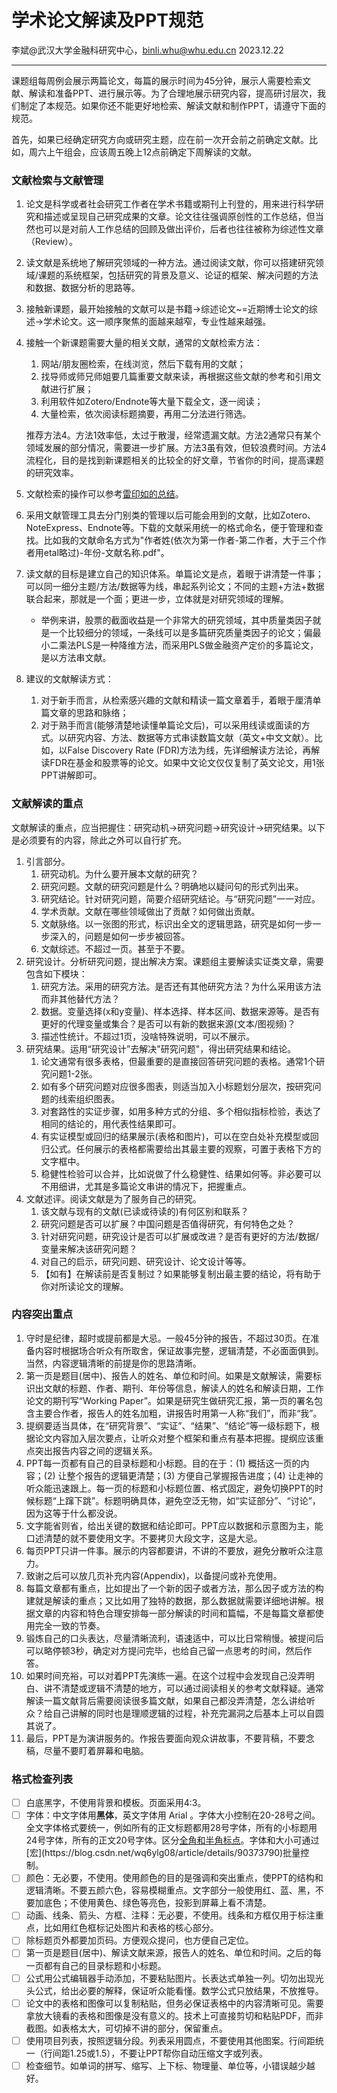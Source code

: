 # 学术论文解读及PPT规范

李斌@武汉大学金融科研究中心，binli.whu@whu.edu.cn
2023.12.22

---

​		课题组每周例会展示两篇论文，每篇的展示时间为45分钟，展示人需要检索文献、解读和准备PPT、进行展示等。为了合理地展示研究内容，提高研讨层次，我们制定了本规范。如果你还不能更好地检索、解读文献和制作PPT，请遵守下面的规范。

​		首先，如果已经确定研究方向或研究主题，应在前一次开会前之前确定文献。比如，周六上午组会，应该周五晚上12点前确定下周解读的文献。

### 文献检索与文献管理
1. 论文是科学或者社会研究工作者在学术书籍或期刊上刊登的，用来进行科学研究和描述或呈现自己研究成果的文章。论文往往强调原创性的工作总结，但当然也可以是对前人工作总结的回顾及做出评价，后者也往往被称为综述性文章（Review）。

2. 读文献是系统地了解研究领域的一种方法。通过阅读文献，你可以搭建研究领域/课题的系统框架，包括研究的背景及意义、论证的框架、解决问题的方法和数据、数据分析的思路等。

3. 接触新课题，最开始接触的文献可以是书籍->综述论文~=近期博士论文的综述->学术论文。这一顺序聚焦的面越来越窄，专业性越来越强。

4. 接触一个新课题需要大量的相关文献，通常的文献检索方法：

   1. 网站/朋友圈检索，在线浏览，然后下载有用的文献；
   2. 找导师或师兄师姐要几篇重要文献来读，再根据这些文献的参考和引用文献进行扩展；
   3. 利用软件如Zotero/Endnote等大量下载全文，逐一阅读；
   4. 大量检索，依次阅读标题摘要，再用二分法进行筛选。

   推荐方法4。方法1效率低，太过于散漫，经常遗漏文献。方法2通常只有某个领域发展的部分情况，需要进一步扩展。方法3虽有效，但较浪费时间。方法4流程化，目的是找到新课题相关的比较全的好文章，节省你的时间，提高课题的研究效率。

5. 文献检索的操作可以参考[雷印如的总结](01-1-文献来源及检索技巧.pdf)。

6. 采用文献管理工具去分门别类的管理以后可能会用到的文献，比如Zotero、NoteExpress、Endnote等。下载的文献采用统一的格式命名，便于管理和查找。比如我的文献命名方式为"作者姓(依次为第一作者-第二作者，大于三个作者用etal略过)-年份-文献名称.pdf"。

7. 读文献的目标是建立自己的知识体系。单篇论文是点，着眼于讲清楚一件事；可以同一细分主题/方法/数据等为线，串起系列论文；不同的主题+方法+数据联合起来，那就是一个面；更进一步，立体就是对研究领域的理解。

   - 举例来讲，股票的截面收益是一个非常大的研究领域，其中质量类因子就是一个比较细分的领域，一条线可以是多篇研究质量类因子的论文；偏最小二乘法PLS是一种降维方法，而采用PLS做金融资产定价的多篇论文，是以方法串文献。

8. 建议的文献解读方式：

   1. 对于新手而言，从检索感兴趣的文献和精读一篇文章着手，着眼于厘清单篇文章的思路和脉络；
   2. 对于熟手而言(能够清楚地读懂单篇论文后)，可以采用线读或面读的方式。以研究内容、方法、数据等方式串读数篇文献（英文+中文文献）。比如，以False Discovery Rate (FDR)方法为线，先详细解读方法论，再解读FDR在基金和股票等的论文。如果中文论文仅仅复制了英文论文，用1张PPT讲解即可。


### 文献解读的重点

文献解读的重点，应当把握住：研究动机->研究问题->研究设计->研究结果。以下是必须要有的内容，除此之外可以自行扩充。

1.  引言部分。
    1.  研究动机。为什么要开展本文献的研究？
    2.  研究问题。文献的研究问题是什么？明确地以疑问句的形式列出来。
    3.  研究结论。针对研究问题，简要介绍研究结论。与“研究问题”一一对应。
    4.  学术贡献。文献在哪些领域做出了贡献？如何做出贡献。
    5.  文献脉络。以一张图的形式，标识出全文的逻辑思路，研究是如何一步一步深入的，问题是如何一步步被回答。
    6.  文献综述。不超过一页。甚至于不要。
2.  研究设计。分析研究问题，提出解决方案。课题组主要解读实证类文章，需要包含如下模块：
    1.  研究方法。采用的研究方法。是否还有其他研究方法？为什么采用该方法而非其他替代方法？
    2.  数据。变量选择(x和y变量)、样本选择、样本区间、数据来源等。是否有更好的代理变量或集合？是否可以有新的数据来源(文本/图视频)？
    3.  描述性统计。不超过1页，没啥特殊说明，可以不展示。
3.  研究结果。运用“研究设计”去解决"研究问题"，得出研究结果和结论。
    1.  论文通常有很多表格，但最重要的是直接回答研究问题的表格。通常1个研究问题1-2张。
    2.  如有多个研究问题对应很多图表，则适当加入小标题划分层次，按研究问题的线索组织图表。
    3.  对套路性的实证步骤，如用多种方式的分组、多个相似指标检验，表达了相同的结论的，用代表性结果即可。
    4.  有实证模型或回归的结果展示(表格和图片)，可以在空白处补充模型或回归公式。任何展示的表格都需要给出其最主要的观察，可置于表格下方的文字框中。
    5.  稳健性检验可以合并，比如说做了什么稳健性、结果如何等。非必要可以不用细讲，尤其是多篇论文串讲的情况下，把握重点。
4.  文献述评。阅读文献是为了服务自己的研究。
    1.  该文献与现有的文献(已读或待读的)有何区别和联系？
    2.  研究问题是否可以扩展？中国问题是否值得研究，有何特色之处？
    3.  针对研究问题，研究设计是否可以扩展或改进？是否有更好的方法/数据/变量来解决该研究问题？
    4.  对自己的启示，研究问题、研究设计、论文设计等等。
    5.  【如有】在解读前是否复制过？如果能够复制出最主要的结论，将有助于你对所读论文的理解。

### 内容突出重点

1. 守时是纪律，超时或提前都是大忌。一般45分钟的报告，不超过30页。在准备内容时根据场合听众有所取舍，保证故事完整，逻辑清楚，不必面面俱到。当然，内容逻辑清晰的前提是你的思路清晰。
2. 第一页是题目(居中)、报告人的姓名、单位和时间。如果是文献解读，需要标识出文献的标题、作者、期刊、年份等信息，解读人的姓名和解读日期，工作论文的期刊写“Working Paper”。如果是研究生做研究汇报，第一页的署名包含主要合作者，报告人的姓名加粗，讲报告时用第一人称“我们”，而非“我”。
3. 提纲要适当具体，在“研究背景”、“实证”、“结果”、“结论”等一级标题下，根据论文内容加入层次要点，让听众对整个框架和重点有基本把握。提纲应该重点突出报告内容之间的逻辑关系。
4. PPT每一页都有自己的目录标题和小标题。目的在于：(1) 概括这一页的内容；(2) 让整个报告的逻辑更清楚；(3) 方便自己掌握报告进度；(4) 让走神的听众能迅速跟上。每一页的标题和小标题位置、格式固定，避免切换PPT的时候标题“上蹿下跳”。标题明确具体，避免空泛无物，如“实证部分”、“讨论”，因为这等于什么都没说。
5. 文字能省则省，给出关键的数据和结论即可。PPT应以数据和示意图为主，能口述清楚的就不要使用文字。不要拷贝大段文字，这是大忌。
6. 每页PPT只讲一件事。展示的内容都要讲，不讲的不要放，避免分散听众注意力。
7. 致谢之后可以放几页补充内容(Appendix)，以备提问或补充使用。
8. 每篇文章都有重点，比如提出了一个新的因子或者方法，那么因子或方法的构建就是解读的重点；又比如用了独特的数据，那么数据就需要详细地讲解。根据文章的内容和特色合理安排每一部分解读的时间和篇幅，不是每篇文章都使用完全一致的节奏。
9. 锻炼自己的口头表达，尽量清晰流利，语速适中，可以比日常稍慢。被提问后可以略停顿3秒，确定对方提问完毕，也给自己留一点思考的时间，然后作答。
10. 如果时间充裕，可以对着PPT先演练一遍。在这个过程中会发现自己没弄明白、讲不清楚或逻辑不清楚的地方，可以通过阅读相关的参考文献释疑。通常解读一篇文献背后需要阅读很多篇文献，如果自己都没弄清楚，怎么讲给听众？给自己讲解的同时也是理顺逻辑的过程，补充完漏洞之后基本上可以自圆其说了。
11. 最后，PPT是为演讲服务的。作报告要面向观众讲故事，不要背稿，不要念稿，尽量不要盯着屏幕和电脑。


### 格式检查列表

- [ ] 白底黑字，不使用背景和模板。页面采用4:3。
- [ ] 字体：中文字体用**黑体**，英文字体用 Arial 。字体大小控制在20-28号之间。全文字体格式要统一，例如所有的正文标题都用28号字体，所有的小标题用24号字体，所有的正文20号字体。区分[全角和半角标点](https://blog.csdn.net/stt12345678/article/details/82917380#:~:text=%E5%85%A8%E8%A7%92%E5%8D%A0%E4%B8%A4%E4%B8%AA%E5%AD%97,%E5%8D%A0%E4%B8%A4%E4%B8%AA%E5%AD%97%E8%8A%82.&text=%E5%AF%B9%E4%BA%8E%E5%A4%A7%E5%A4%9A%E6%95%B0%E5%AD%97%E4%BD%93%E6%9D%A5,%E8%BF%99%E4%B8%8D%E6%98%AF%E6%9C%AC%E8%B4%A8%E5%8C%BA%E5%88%AB%E4%BA%86.)。字体和大小可通过[宏](https://blog.csdn.net/wq6ylg08/article/details/90373790)批量控制。
- [ ] 颜色：无必要，不使用。使用颜色的目的是强调和突出重点，使PPT的结构和逻辑清晰。不要五颜六色，容易模糊重点。文字部分一般使用红、蓝、黑，不要加底色；不使用黄色、绿色等亮色，投影到屏幕上看不清楚。
- [ ] 动画、线条、箭头、方框、注释：无必要，不使用。线条和方框仅用于标注重点，比如用红色框标记处图片和表格的核心部分。
- [ ] 除标题页外都要加页码。方便观众提问，也方便自己定位。
- [ ] 第一页是题目(居中)、解读文献来源，报告人的姓名、单位和时间。之后的每一页都有自己的目录标题和小标题。
- [ ] 公式用公式编辑器手动添加，不要粘贴图片。长表达式单独一列。切勿出现光头公式，给出必要的解释，保证听众能看懂。数学公式只放结果，不放推导。
- [ ] 论文中的表格和图像可以复制粘贴，但务必保证表格中的内容清晰可见。需要拿放大镜看的表格和图像是没有意义的。技术上可直接剪切和粘贴PDF，而非截图。如表格太大，可切掉不讲的部分，保留重点。
- [ ] 使用项目列表，按照逻辑分段。列表采用圆点，不要使用其他图案。行间距统一（行间距1.25或1.5），不要让PPT帮你自动压缩文字或列表。
- [ ] 检查细节。如单词的拼写、缩写、上下标、物理量、单位等，小错误越少越好。
